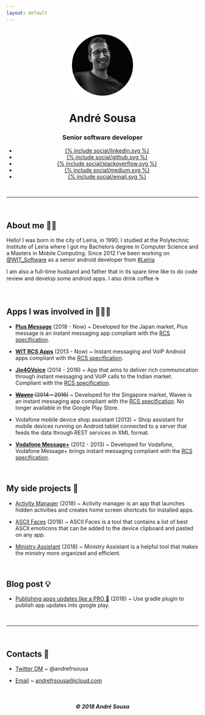 ```yaml
---
layout: default
---
```


<br/>

<center>
	<img width="160" height="160" src="/images/me.png">
	<h1 class="title">André Sousa</h1>
	<h3 class="description">Senior software developer</h3>
	<div class="sharebuttons">
        <ul>
           <li class="linkedin">
              <a href="https://www.linkedin.com/in/andrefrsousa/">
              {% include social/linkedin.svg %}
              </a>
           </li>
           <li class="gitlab">
              <a href="https://github.com/andrefrsousa">
              {% include social/github.svg %}
              </a>
           </li>
           <li class="stackoverflow">
              <a href="https://stackoverflow.com/users/1574250/andré-sousa">
              {% include social/stackoverflow.svg %}
              </a>
           </li>
           <li class="medium">
              <a href="https://medium.com/@andrefrsousa">
              {% include social/medium.svg %}
              </a>
           </li>
           <li class="email">
              <a href="mailto:andrefrsousa@icloud.com">
              {% include social/email.svg %}
              </a>
           </li>
        </ul>
     </div>
</center>

<br/>
<hr />
<br/>

## About me 👱‍♂️

Hello! I was born in the city of Leiria, in 1990. I studied at the Polytechnic Institute of Leiria where I got my Bachelors degree in Computer Science and a Masters in Mobile Computing. Since 2012 I’ve been working on [@WIT_Software](https://www.google.com/url?q=https%3A%2F%2Ftwitter.com%2FWIT_Software&sa=D&sntz=1&usg=AFQjCNGvrLh_7lGUHtOvTw5r1g4arrodRw) as a senior android developer from [#Leiria](https://www.google.com/maps/place/Leiria/)

I am also a full-time husband and father that in its spare time like to do code review and develop some android apps.
I also drink coffee ☕️

<br/>

## Apps I was involved in 👨🏻‍💻

- [**Plus Message**](https://play.google.com/store/apps/details?id=jp.softbank.mb.plusmessage) (2018 - Now) ~ Developed for the Japan market, Plus message is an instant messaging app compliant with the [RCS specification](https://www.gsma.com/futurenetworks/rcs/rcs-documentation/).

- [**WIT RCS Apps**](https://www.wit-software.com/products/rcs-suite/) (2013 - Now) ~ Instant messaging and VoIP Android apps compliant with the [RCS specification](https://www.gsma.com/futurenetworks/rcs/rcs-documentation/).

- [**Jio4GVoice**](https://play.google.com/store/apps/details?id=com.jio.join) (2014 - 2016) ~ App that aims to deliver rich communication through instant messaging and VoIP calls to the Indian market. Compliant with the [RCS specification](https://www.gsma.com/futurenetworks/rcs/rcs-documentation/).

- <del>[**Wavee**](https://play.google.com/store/apps/details?id=com.singtel.wavee.release) (2014 - 2016)</del> ~ Developed for the Singapore market, Wavee is an instant messaging app compliant with the [RCS specification](https://www.gsma.com/futurenetworks/rcs/rcs-documentation/). No longer available in the Google Play Store.

- Vodafone mobile device shop assistant (2013) ~ Shop assistant for mobile devices running on Android tablet connected to a server that feeds the data through REST services in XML format.

- [**Vodafone Message+**](https://play.google.com/store/apps/details?id=com.vodafone.messaging) (2012 - 2013) ~ Developed for Vodafone, Vodafone Message+ brings instant messaging compliant with the [RCS specification](https://www.gsma.com/futurenetworks/rcs/rcs-documentation/).

<br/>

## My side projects 💪

- [Activity Manager](https://play.google.com/store/apps/details?id=com.andrefrsousa.tools.activitymanager) (2018) ~ Activity manager is an app that launches hidden activities and creates home screen shortcuts for installed apps.

- [ASCII Faces](https://play.google.com/store/apps/details?id=com.andrefrsousa.tools.ascii) (2018) ~ ASCII Faces is a tool that contains a list of best ASCII emoticons that can be added to the device clipboard and pasted on any app.

- [Ministry Assistant](https://play.google.com/store/apps/details?id=com.andrefrsousa.tools.ministrypad) (2018) ~ Ministry Assistant is a helpful tool that makes the ministry more organized and efficient.

<br/>

## Blog post 💡

- [Publishing apps updates like a PRO 💪](https://medium.com/@andrefrsousa/publishing-apps-updates-like-a-pro-558f3f308eda) (2018) ~ Use gradle plugin to publish app updates into google play.

<br/>
<hr />
<br/>

## Contacts 👋

- [Twitter DM](https://twitter.com/messages/compose?recipient_id=1048843283613605888) ~ @andrefrsousa

- [Email](mailto:andrefrsousa@icloud.com) ~ andrefrsousa@icloud.com

<br/>

 <center>
    <h5>© 2018 André Sousa</h5>
 </center>
